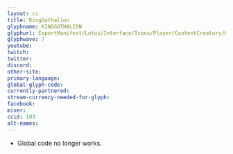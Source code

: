 ```yaml
---
layout: cc
title: KingGothalion
glyphname: KINGGOTHALION
glyphurl: ExportManifest/Lotus/Interface/Icons/Player/ContentCreators/KingGothalion.png
glyphwave: 7
youtube:
twitch:
twitter:
discord:
other-site:
primary-language:
global-glyph-code:
currently-partnered:
stream-currency-needed-for-glyph:
facebook:
mixer:
ccid: 103
alt-names:
---
```

* Global code no longer works.
